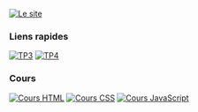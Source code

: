 

[![Le site](https://img.shields.io/badge/ACCUEIL-Site_de_d%C3%A9pot-blue?style=for-the-badge)](https://loris383v.github.io/SIO-SLAM/)

### Liens rapides

[![TP3](https://img.shields.io/badge/TP3-Balises_HTML-green)](./TP3/index.html)
[![TP4](https://img.shields.io/badge/TP4-HTML_CSS_JS-red)](./TP4/index.html)

### Cours
[![Cours HTML](https://img.shields.io/badge/Cours-HTML-orange?style=plastic)](./TP4/Docs/HTML/index.html)
[![Cours CSS](https://img.shields.io/badge/Cours-CSS-lightblue?style=plastic)](./TP4/Docs/CSS/index.html)
[![Cours JavaScript](https://img.shields.io/badge/Cours-JS-yellow?style=plastic)](./TP4/Docs/JS/index.html)